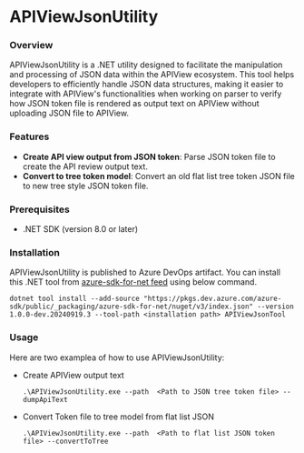 # APIViewJsonUtility

### Overview

APIViewJsonUtility is a .NET utility designed to facilitate the manipulation and processing of JSON data within the APIView ecosystem. This tool helps developers to efficiently handle JSON data structures, making it easier to integrate with APIView's functionalities when working on parser to verify how JSON token file is rendered as output text on APIView without uploading JSON file to APIView.

### Features

- **Create API view output from JSON token**: Parse JSON token file to create the API review output text.
- **Convert to tree token model**: Convert an old flat list tree token JSON file to new tree style JSON token file.


### Prerequisites

- .NET SDK (version 8.0 or later)

### Installation

APIViewJsonUtility is published to Azure DevOps artifact. You can install this .NET tool from [azure-sdk-for-net feed](https://dev.azure.com/azure-sdk/public/_artifacts/feed/azure-sdk-for-net/NuGet/APIViewJsonTool/overview) using below command.

`dotnet tool install --add-source "https://pkgs.dev.azure.com/azure-sdk/public/_packaging/azure-sdk-for-net/nuget/v3/index.json" --version 1.0.0-dev.20240919.3 --tool-path <installation path> APIViewJsonTool
`

### Usage

Here are two examplea of how to use APIViewJsonUtility:

- Create APIView output text

    `.\APIViewJsonUtility.exe --path  <Path to JSON tree token file> --dumpApiText`

- Convert Token file to tree model from flat list JSON

    `.\APIViewJsonUtility.exe --path  <Path to flat list JSON token file> --convertToTree`